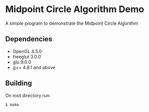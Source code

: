 # Midpoint Circle Algorithm Demo
A simple program to demonstrate the Midpoint Circle Algorithm

## Dependencies
* OpenGL 4.5.0
* freeglut 3.0.0
* glu 9.0.0
* g++ 4.8.1 and above

## Building
On root directory run:

    $ make
